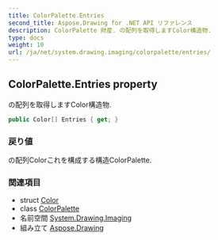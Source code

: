```yaml
---
title: ColorPalette.Entries
second_title: Aspose.Drawing for .NET API リファレンス
description: ColorPalette 財産. の配列を取得しますColor構造物.
type: docs
weight: 10
url: /ja/net/system.drawing.imaging/colorpalette/entries/
---
```

## ColorPalette.Entries property

の配列を取得しますColor構造物.

```csharp
public Color[] Entries { get; }
```

### 戻り値

の配列Colorこれを構成する構造ColorPalette.

### 関連項目

* struct [Color](../../../system.drawing/color/)
* class [ColorPalette](../)
* 名前空間 [System.Drawing.Imaging](../../colorpalette/)
* 組み立て [Aspose.Drawing](../../../)


